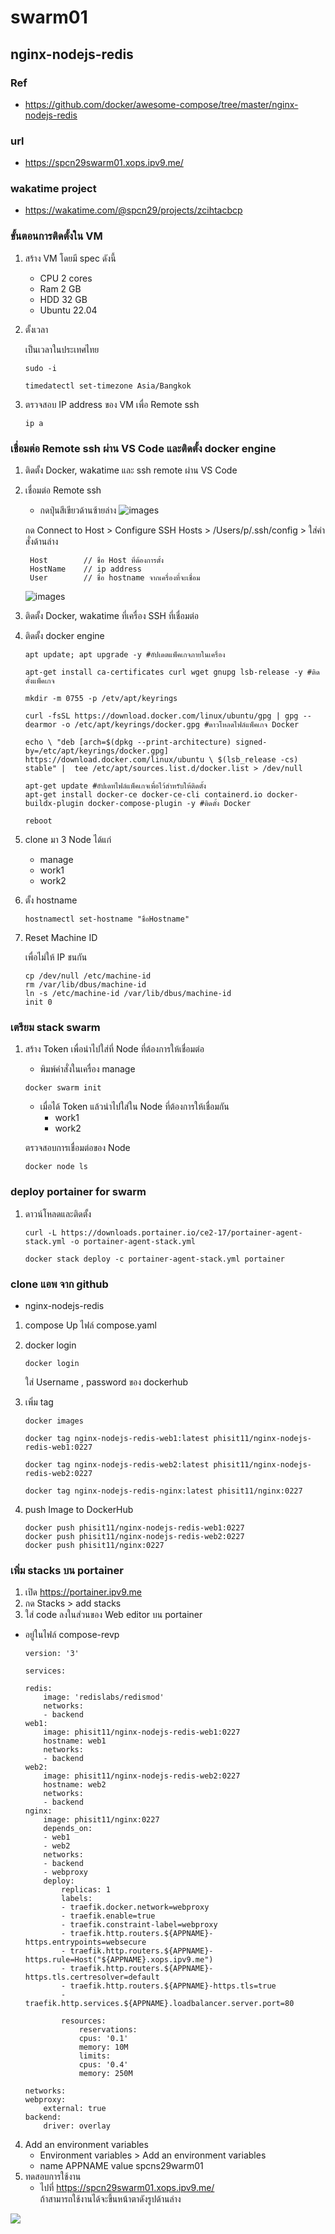 # swarm01
## nginx-nodejs-redis

### Ref
* https://github.com/docker/awesome-compose/tree/master/nginx-nodejs-redis
### url
* https://spcn29swarm01.xops.ipv9.me/

### wakatime project
* https://wakatime.com/@spcn29/projects/zcihtacbcp
### ขั้นตอนการติดตั้งใน VM
1. สร้าง VM โดยมี spec ดังนี้
    * CPU 2 cores
    * Ram 2 GB
    * HDD 32 GB
    * Ubuntu 22.04
2. ตั้งเวลา

    เป็นเวลาในประเทศไทย
    ```
    sudo -i
    ```
    ```
    timedatectl set-timezone Asia/Bangkok
    ```
3. ตรวจสอบ IP address ของ VM เพื่อ Remote ssh
    ```
    ip a
    ```
### เชื่อมต่อ Remote ssh ผ่าน VS Code และติดตั้ง docker engine 
1. ติดตั้ง Docker, wakatime และ ssh remote ผ่าน VS Code
2. เชื่อมต่อ Remote ssh 
    * กดปุ่นสีเขียวด้านซ้ายล่าง
![images](https://user-images.githubusercontent.com/109591322/222915170-eea6290c-3494-4998-a50e-504b6d00b3ca.png)

    กด Connect to Host > Configure SSH Hosts > /Users/p/.ssh/config > ใส่คำสั่งด้านล่าง

    
        Host        // ชื่อ Host ที่ต้องการตั้ง
        HostName    // ip address
        User        // ชื่อ hostname จากเครื่องที่จะเชื่อม
    
    ![images](https://user-images.githubusercontent.com/109591322/222915172-0b26924e-d083-4126-80e5-6cec87b32832.png)
4. ติดตั้ง Docker, wakatime ที่เครื่อง SSH ที่เชื่อมต่อ 

5. ติดตั้ง docker engine 
    ```
    apt update; apt upgrade -y #อัปเดตแพ็คเกจภายในเครื่อง

    apt-get install ca-certificates curl wget gnupg lsb-release -y #ติดตั้งแพ็คเกจ

    mkdir -m 0755 -p /etv/apt/keyrings

    curl -fsSL https://download.docker.com/linux/ubuntu/gpg | gpg --dearmor -o /etc/apt/keyrings/docker.gpg #ดาวโหลดไฟล์แพ็คเกจ Docker

    echo \ "deb [arch=$(dpkg --print-architecture) signed-by=/etc/apt/keyrings/docker.gpg] https://download.docker.com/linux/ubuntu \ $(lsb_release -cs) stable" |  tee /etc/apt/sources.list.d/docker.list > /dev/null

    apt-get update #อัปเดทไฟล์แพ็คเกจเพื่อไว้สำหรับให้ติดตั้ง
    apt-get install docker-ce docker-ce-cli containerd.io docker-buildx-plugin docker-compose-plugin -y #ติดตั้ง Docker

    reboot
    ```
4. clone มา 3 Node ได้แก่
    * manage
    * work1
    * work2
5. ตั้ง hostname
    ```
    hostnamectl set-hostname "ชื่อHostname"
    ```
6. Reset Machine ID 

    เพื่อไม่ให้ IP ชนกัน
    ```
    cp /dev/null /etc/machine-id
    rm /var/lib/dbus/machine-id
    ln -s /etc/machine-id /var/lib/dbus/machine-id
    init 0
    ```


### เตรียม stack swarm  
1. สร้าง Token 
    เพื่อนำไปใส่ที่ Node ที่ต้องการให้เชื่อมต่อ
    * พิมพ์คำสั่งในเครื่อง manage
    ```
    docker swarm init 
    ```
    * เมื่อได้ Token แล้วนำไปใส่ใน Node ที่ต้องการให้เชื่อมกัน
        * work1
        * work2
    
    ตรวจสอบการเชื่อมต่อของ Node
    ```
    docker node ls
    ```
### deploy portainer for swarm 
1.  ดาวน์โหลดและติดตั้ง
    ```
    curl -L https://downloads.portainer.io/ce2-17/portainer-agent-stack.yml -o portainer-agent-stack.yml
    ```
    ```
    docker stack deploy -c portainer-agent-stack.yml portainer
    ```
### clone แอพ จาก github    
* nginx-nodejs-redis
1. compose Up ไฟล์ compose.yaml
2. docker login
    ```
    docker login 
    ```
    ใส่ Username , password ของ dockerhub

3. เพิ่ม tag 
    ``` 
    docker images
    ```
    ``` 
    docker tag nginx-nodejs-redis-web1:latest phisit11/nginx-nodejs-redis-web1:0227

    docker tag nginx-nodejs-redis-web2:latest phisit11/nginx-nodejs-redis-web2:0227

    docker tag nginx-nodejs-redis-nginx:latest phisit11/nginx:0227
    ```
4. push Image to DockerHub
    ``` 
    docker push phisit11/nginx-nodejs-redis-web1:0227
    docker push phisit11/nginx-nodejs-redis-web2:0227
    docker push phisit11/nginx:0227
    ```
### เพิ่ม stacks บน portainer
1. เปิด https://portainer.ipv9.me
2. กด Stacks > add stacks 
3. ใส่ code ลงในส่วนของ Web editor บน portainer
* อยู่ในไฟล์ compose-revp
    ```
    version: '3'

    services:

    redis:
        image: 'redislabs/redismod'
        networks:
        - backend
    web1:
        image: phisit11/nginx-nodejs-redis-web1:0227
        hostname: web1
        networks:
        - backend
    web2:
        image: phisit11/nginx-nodejs-redis-web2:0227
        hostname: web2
        networks:
        - backend
    nginx:
        image: phisit11/nginx:0227
        depends_on:
        - web1
        - web2
        networks:
        - backend
        - webproxy
        deploy:
            replicas: 1
            labels:
            - traefik.docker.network=webproxy
            - traefik.enable=true
            - traefik.constraint-label=webproxy
            - traefik.http.routers.${APPNAME}-https.entrypoints=websecure
            - traefik.http.routers.${APPNAME}-https.rule=Host("${APPNAME}.xops.ipv9.me")
            - traefik.http.routers.${APPNAME}-https.tls.certresolver=default
            - traefik.http.routers.${APPNAME}-https.tls=true
            - traefik.http.services.${APPNAME}.loadbalancer.server.port=80
            
            resources:
                reservations:
                cpus: '0.1'
                memory: 10M
                limits:
                cpus: '0.4'
                memory: 250M   

    networks:
    webproxy:
        external: true
    backend:
        driver: overlay
    ```

4. Add an environment variables
    * Environment variables > Add an environment variables
    * name APPNAME value spcns29warm01
5. ทดสอบการใช้งาน 
    * ไปที่ https://spcn29swarm01.xops.ipv9.me/  
    ถ้าสามารถใช้งานได้จะขึ้นหน้าตาดังรูปด้านล่าง

![](https://user-images.githubusercontent.com/109591322/222915178-92090cab-c17c-48d9-8899-cbaa3ec5b2e6.png)